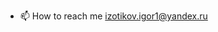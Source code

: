 - 📫 How to reach me izotikov.igor1@yandex.ru

<!---
Izotikov/Izotikov is a ✨ special ✨ repository because its `README.md` (this file) appears on your GitHub profile.
You can click the Preview link to take a look at your changes.
--->
